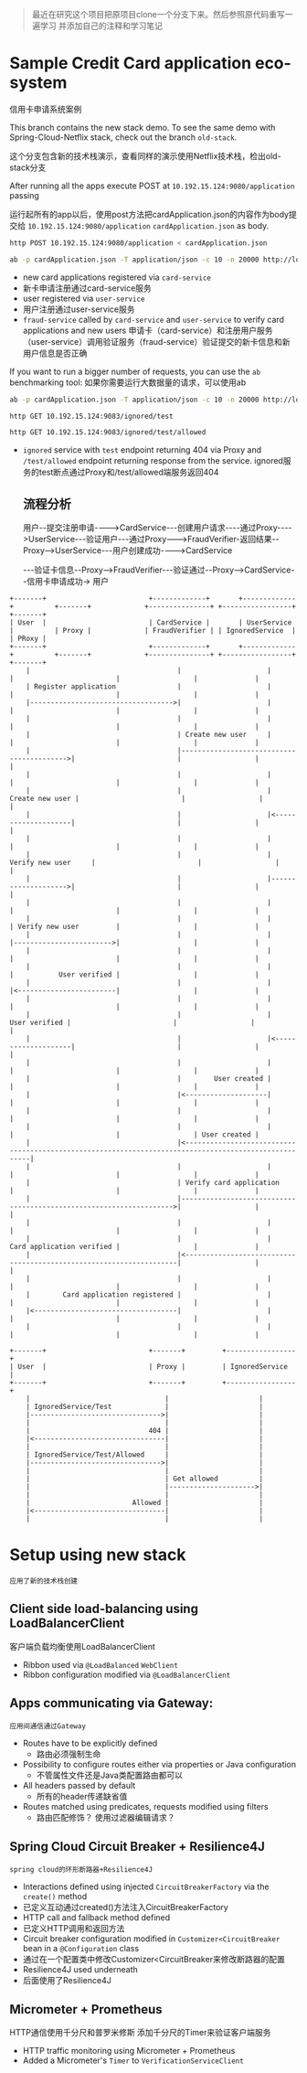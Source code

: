 >最近在研究这个项目把原项目clone一个分支下来。然后参照原代码重写一遍学习
>并添加自己的注释和学习笔记

# Sample Credit Card application eco-system
  信用卡申请系统案例

This branch contains the new stack demo. To see the same demo with Spring-Cloud-Netflix stack, check out the branch `old-stack`.

这个分支包含新的技术栈演示，查看同样的演示使用Netflix技术栈，检出old-stack分支

After running all the apps execute POST at `10.192.15.124:9080/application` passing

运行起所有的app以后，使用post方法把cardApplication.json的内容作为body提交给 `10.192.15.124:9080/application`
`cardApplication.json` as body.

```bash
http POST 10.192.15.124:9080/application < cardApplication.json
```

```bash
ab -p cardApplication.json -T application/json -c 10 -n 20000 http://localhost:9080/application
```

- new card applications registered via `card-service`
- 新卡申请注册通过card-service服务
- user registered via `user-service`
- 用户注册通过user-service服务
- `fraud-service` called by `card-service` and `user-service` to verify 
  card applications and new users
  申请卡（card-service）和注册用户服务（user-service）调用验证服务（fraud-service）验证提交的新卡信息和新用户信息是否正确

If you want to run a bigger number of requests, you can use the `ab` benchmarking tool:
如果你需要运行大数据量的请求，可以使用ab

```bash
ab -p cardApplication.json -T application/json -c 10 -n 20000 http://localhost:9080/application
```

```bash
http GET 10.192.15.124:9083/ignored/test
```

```bash
http GET 10.192.15.124:9083/ignored/test/allowed
```

- `ignored` service with `test` endpoint returning 404 via Proxy and `/test/allowed` 
  endpoint returning response from the service.
  ignored服务的test断点通过Proxy和/test/allowed端服务返回404
  
  
  ## 流程分析
  
  用户--提交注册申请---->CardService---创建用户请求----通过Proxy---->UserService---验证用户---通过Proxy--->FraudVerifier-返回结果--Proxy-->UserService---用户创建成功---->CardService
  
  ---验证卡信息--Proxy-->FraudVerifier---验证通过--Proxy-->CardService--信用卡申请成功-> 用户
  

```
+-------+                         +-------------+       +-------------+          +-------+             +---------------+ +-----------------+ +-------+
| User  |                         | CardService |       | UserService |          | Proxy |             | FraudVerifier | | IgnoredService  | | PRoxy |
+-------+                         +-------------+       +-------------+          +-------+             +---------------+ +-----------------+ +-------+
    |                                    |                     |                     |                         |                  |              |
    | Register application               |                     |                     |                         |                  |              |
    |----------------------------------->|                     |                     |                         |                  |              |
    |                                    |                     |                     |                         |                  |              |
    |                                    | Create new user     |                     |                         |                  |              |
    |                                    |------------------------------------------>|                         |                  |              |
    |                                    |                     |                     |                         |                  |              |
    |                                    |                     |     Create new user |                         |                  |              |
    |                                    |                     |<--------------------|                         |                  |              |
    |                                    |                     |                     |                         |                  |              |
    |                                    |                     | Verify new user     |                         |                  |              |
    |                                    |                     |-------------------->|                         |                  |              |
    |                                    |                     |                     |                         |                  |              |
    |                                    |                     |                     | Verify new user         |                  |              |
    |                                    |                     |                     |------------------------>|                  |              |
    |                                    |                     |                     |                         |                  |              |
    |                                    |                     |                     |           User verified |                  |              |
    |                                    |                     |                     |<------------------------|                  |              |
    |                                    |                     |                     |                         |                  |              |
    |                                    |                     |       User verified |                         |                  |              |
    |                                    |                     |<--------------------|                         |                  |              |
    |                                    |                     |                     |                         |                  |              |
    |                                    |        User created |                     |                         |                  |              |
    |                                    |<--------------------|                     |                         |                  |              |
    |                                    |                     |                     |                         |                  |              |
    |                                    |                     |                     |                         |                  | User created |
    |                                    |<------------------------------------------------------------------------------------------------------|
    |                                    |                     |                     |                         |                  |              |
    |                                    | Verify card application                   |                         |                  |              |
    |                                    |-------------------------------------------------------------------->|                  |              |
    |                                    |                     |                     |                         |                  |              |
    |                                    |                     |                     Card application verified |                  |              |
    |                                    |<--------------------------------------------------------------------|                  |              |
    |                                    |                     |                     |                         |                  |              |
    |        Card application registered |                     |                     |                         |                  |              |
    |<-----------------------------------|                     |                     |                         |                  |              |
    |                                    |                     |                     |                         |                  |              |
```

```
+-------+                         +-------+         +-----------------+
| User  |                         | Proxy |         | IgnoredService  |
+-------+                         +-------+         +-----------------+
    |                                 |                      |
    | IgnoredService/Test             |                      |
    |-------------------------------->|                      |
    |                                 |                      |
    |                             404 |                      |
    |<--------------------------------|                      |
    |                                 |                      |
    | IgnoredService/Test/Allowed     |                      |
    |-------------------------------->|                      |
    |                                 |                      |
    |                                 | Get allowed          |
    |                                 |--------------------->|
    |                                 |                      |
    |                         Allowed |                      |
    |<--------------------------------|                      |
    |                                 |                      |
```

# Setup using new stack
	应用了新的技术栈创建
## Client side load-balancing using LoadBalancerClient
客户端负载均衡使用LoadBalancerClient
- Ribbon used via `@LoadBalanced` `WebClient`
- Ribbon configuration modified via `@LoadBalancerClient`

## Apps communicating via Gateway:
	应用间通信通过Gateway

- Routes have to be explicitly defined
	- 路由必须强制生命
- Possibility to configure routes either via properties or Java configuration
	- 不管属性文件还是Java类配置路由都可以
- All headers passed by default
	- 所有的header传递缺省值
- Routes matched using predicates, requests modified using filters
	- 路由匹配修饰？ 使用过滤器编辑请求？
	
## Spring Cloud Circuit Breaker + Resilience4J
    spring cloud的环形断路器+Resilience4J
- Interactions defined using injected `CircuitBreakerFactory` via the `create()` method
- 已定义互动通过created()方法注入CircuitBreakerFactory
- HTTP call and fallback method defined
- 已定义HTTP调用和返回方法
- Circuit breaker configuration modified in `Customizer<CircuitBreaker` bean 
  in a `@Configuration` class 
- 通过在一个配置类中修改Customizer<CircuitBreaker来修改断路器的配置
- Resilience4J used underneath																																
- 后面使用了Resilience4J
## Micrometer + Prometheus
HTTP通信使用千分尺和普罗米修斯 添加千分尺的Timer来验证客户端服务
- HTTP traffic monitoring using Micrometer + Prometheus
- Added a Micrometer's `Timer` to `VerificationServiceClient`